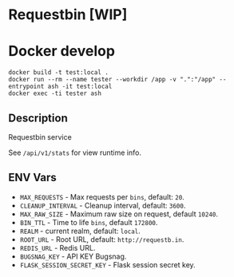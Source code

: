 # Requestbin [WIP]

# Docker develop

```
docker build -t test:local .
docker run --rm --name tester --workdir /app -v ".":"/app" --entrypoint ash -it test:local
docker exec -ti tester ash
```

## Description

Requestbin service

See `/api/v1/stats` for view runtime info.

## ENV Vars

* `MAX_REQUESTS` - Max requests per `bins`, default: `20`.
* `CLEANUP_INTERVAL` - Cleanup interval, default: `3600`.
* `MAX_RAW_SIZE` - Maximum raw size on request, default `10240`.
* `BIN_TTL` - Time to life `bins`, default `172800`.
* `REALM` - current realm, default: `local`.
* `ROOT_URL` - Root URL, default: `http://requestb.in`.
* `REDIS_URL` - Redis URL.
* `BUGSNAG_KEY` - API KEY Bugsnag.
* `FLASK_SESSION_SECRET_KEY` - Flask session secret key.
